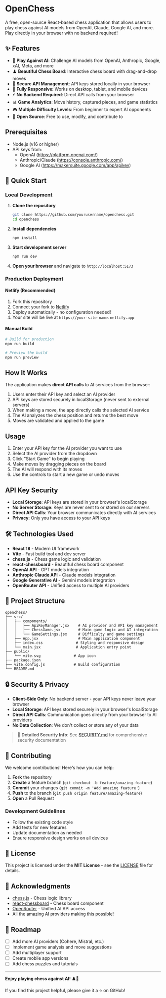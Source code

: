 # OpenChess

A free, open-source React-based chess application that allows users to play chess against AI models from OpenAI, Claude, Google AI, and more. Play directly in your browser with no backend required!

## ✨ Features

- 🎯 **Play Against AI**: Challenge AI models from OpenAI, Anthropic, Google, xAI, Meta, and more
- ♟️ **Beautiful Chess Board**: Interactive chess board with drag-and-drop moves
- 🔐 **Secure API Management**: API keys stored locally in your browser
- 📱 **Fully Responsive**: Works on desktop, tablet, and mobile devices
- ⚡ **No Backend Required**: Direct API calls from your browser
- 📊 **Game Analytics**: Move history, captured pieces, and game statistics
- 🎮 **Multiple Difficulty Levels**: From beginner to expert AI opponents
- 🌟 **Open Source**: Free to use, modify, and contribute to

## Prerequisites

- Node.js (v16 or higher)
- API keys from:
  - OpenAI (https://platform.openai.com/)
  - Anthropic/Claude (https://console.anthropic.com/)
  - Google AI (https://makersuite.google.com/app/apikey)

## 🚀 Quick Start

### Local Development

1. **Clone the repository**

   ```bash
   git clone https://github.com/yourusername/openchess.git
   cd openchess
   ```

2. **Install dependencies**

   ```bash
   npm install
   ```

3. **Start development server**

   ```bash
   npm run dev
   ```

4. **Open your browser** and navigate to `http://localhost:5173`

### Production Deployment

#### Netlify (Recommended)

1. Fork this repository
2. Connect your fork to [Netlify](https://netlify.com)
3. Deploy automatically - no configuration needed!
4. Your site will be live at `https://your-site-name.netlify.app`

#### Manual Build

```bash
# Build for production
npm run build

# Preview the build
npm run preview
```

## How It Works

The application makes **direct API calls** to AI services from the browser:

1. Users enter their API key and select an AI provider
2. API keys are stored securely in localStorage (never sent to external servers)
3. When making a move, the app directly calls the selected AI service
4. The AI analyzes the chess position and returns the best move
5. Moves are validated and applied to the game

## Usage

1. Enter your API key for the AI provider you want to use
2. Select the AI provider from the dropdown
3. Click "Start Game" to begin playing
4. Make moves by dragging pieces on the board
5. The AI will respond with its moves
6. Use the controls to start a new game or undo moves

## API Key Security

- **Local Storage**: API keys are stored in your browser's localStorage
- **No Server Storage**: Keys are never sent to or stored on our servers
- **Direct API Calls**: Your browser communicates directly with AI services
- **Privacy**: Only you have access to your API keys

## 🛠️ Technologies Used

- **React 18** - Modern UI framework
- **Vite** - Fast build tool and dev server
- **chess.js** - Chess game logic and validation
- **react-chessboard** - Beautiful chess board component
- **OpenAI API** - GPT models integration
- **Anthropic Claude API** - Claude models integration
- **Google Generative AI** - Gemini models integration
- **OpenRouter API** - Unified access to multiple AI providers

## 📁 Project Structure

```
openchess/
├── src/
│   ├── components/
│   │   ├── ApiKeyManager.jsx    # AI provider and API key management
│   │   ├── ChessGame.jsx        # Main game logic and AI integration
│   │   └── GameSettings.jsx     # Difficulty and game settings
│   ├── App.jsx                  # Main application component
│   ├── index.css               # Styling and responsive design
│   └── main.jsx                # Application entry point
├── public/
│   └── vite.svg               # App icon
├── package.json
├── vite.config.js             # Build configuration
└── README.md
```

## 🔒 Security & Privacy

- **Client-Side Only**: No backend server - your API keys never leave your browser
- **Local Storage**: API keys stored securely in your browser's localStorage
- **Direct API Calls**: Communication goes directly from your browser to AI providers
- **No Data Collection**: We don't collect or store any of your data

> 📖 **Detailed Security Info**: See [SECURITY.md](SECURITY.md) for comprehensive security documentation

## 🤝 Contributing

We welcome contributions! Here's how you can help:

1. **Fork** the repository
2. **Create** a feature branch (`git checkout -b feature/amazing-feature`)
3. **Commit** your changes (`git commit -m 'Add amazing feature'`)
4. **Push** to the branch (`git push origin feature/amazing-feature`)
5. **Open** a Pull Request

### Development Guidelines

- Follow the existing code style
- Add tests for new features
- Update documentation as needed
- Ensure responsive design works on all devices

## 📄 License

This project is licensed under the **MIT License** - see the [LICENSE](LICENSE) file for details.

## 🙏 Acknowledgments

- [chess.js](https://github.com/jhlywa/chess.js) - Chess logic library
- [react-chessboard](https://github.com/Clariity/react-chessboard) - Chess board component
- [OpenRouter](https://openrouter.ai) - Unified AI API access
- All the amazing AI providers making this possible!

## 🎯 Roadmap

- [ ] Add more AI providers (Cohere, Mistral, etc.)
- [ ] Implement game analysis and move suggestions
- [ ] Add multiplayer support
- [ ] Create mobile app versions
- [ ] Add chess puzzles and tutorials

---

**Enjoy playing chess against AI! ♟️🤖**

If you find this project helpful, please give it a ⭐ on GitHub!
